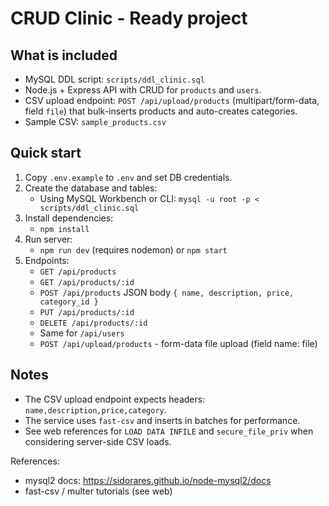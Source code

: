 # CRUD Clinic - Ready project

## What is included
- MySQL DDL script: `scripts/ddl_clinic.sql`
- Node.js + Express API with CRUD for `products` and `users`.
- CSV upload endpoint: `POST /api/upload/products` (multipart/form-data, field `file`) that bulk-inserts products and auto-creates categories.
- Sample CSV: `sample_products.csv`

## Quick start
1. Copy `.env.example` to `.env` and set DB credentials.
2. Create the database and tables:
   - Using MySQL Workbench or CLI: `mysql -u root -p < scripts/ddl_clinic.sql`
3. Install dependencies:
   - `npm install`
4. Run server:
   - `npm run dev` (requires nodemon) or `npm start`
5. Endpoints:
   - `GET /api/products`
   - `GET /api/products/:id`
   - `POST /api/products`  JSON body `{ name, description, price, category_id }`
   - `PUT /api/products/:id`
   - `DELETE /api/products/:id`
   - Same for `/api/users`
   - `POST /api/upload/products` - form-data file upload (field name: file)

## Notes
- The CSV upload endpoint expects headers: `name,description,price,category`.
- The service uses `fast-csv` and inserts in batches for performance.
- See web references for `LOAD DATA INFILE` and `secure_file_priv` when considering server-side CSV loads.

References:
- mysql2 docs: https://sidorares.github.io/node-mysql2/docs
- fast-csv / multer tutorials (see web)
